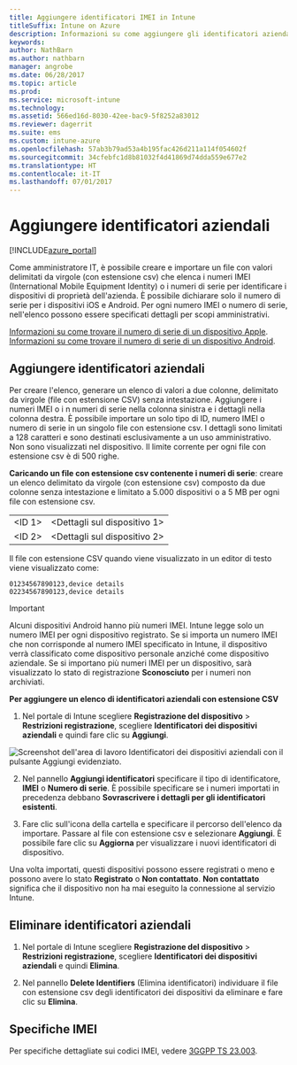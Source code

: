```yaml
---
title: Aggiungere identificatori IMEI in Intune
titleSuffix: Intune on Azure
description: Informazioni su come aggiungere gli identificatori aziendali (numeri IMEI) a Microsoft Intune. "
keywords: 
author: NathBarn
ms.author: nathbarn
manager: angrobe
ms.date: 06/28/2017
ms.topic: article
ms.prod: 
ms.service: microsoft-intune
ms.technology: 
ms.assetid: 566ed16d-8030-42ee-bac9-5f8252a83012
ms.reviewer: dagerrit
ms.suite: ems
ms.custom: intune-azure
ms.openlocfilehash: 57ab3b79ad53a4b195fac426d211a114f054602f
ms.sourcegitcommit: 34cfebfc1d8b81032f4d41869d74dda559e677e2
ms.translationtype: HT
ms.contentlocale: it-IT
ms.lasthandoff: 07/01/2017
---
```

# <a name="add-corporate-identifiers"></a>Aggiungere identificatori aziendali

[!INCLUDE[azure_portal](./includes/azure_portal.md)]

Come amministratore IT, è possibile creare e importare un file con valori delimitati da virgole (con estensione csv) che elenca i numeri IMEI (International Mobile Equipment Identity) o i numeri di serie per identificare i dispositivi di proprietà dell'azienda. È possibile dichiarare solo il numero di serie per i dispositivi iOS e Android. Per ogni numero IMEI o numero di serie, nell'elenco possono essere specificati dettagli per scopi amministrativi.

<!-- When you upload serial numbers for company-owned iOS devices, they must be paired with a corporate enrollment profile. Devices must then be enrolled using either Apple’s device enrollment program (DEP) or Apple Configurator to have them appear as company-owned. -->

[Informazioni su come trovare il numero di serie di un dispositivo Apple](https://support.apple.com/HT204308).
[Informazioni su come trovare il numero di serie di un dispositivo Android](https://support.google.com/store/answer/3333000).

## <a name="add-corporate-identifiers"></a>Aggiungere identificatori aziendali
Per creare l'elenco, generare un elenco di valori a due colonne, delimitato da virgole (file con estensione CSV) senza intestazione. Aggiungere i numeri IMEI o i n numeri di serie nella colonna sinistra e i dettagli nella colonna destra. È possibile importare un solo tipo di ID, numero IMEI o numero di serie in un singolo file con estensione csv. I dettagli sono limitati a 128 caratteri e sono destinati esclusivamente a un uso amministrativo. Non sono visualizzati nel dispositivo. Il limite corrente per ogni file con estensione csv è di 500 righe.

**Caricando un file con estensione csv contenente i numeri di serie**: creare un elenco delimitato da virgole (con estensione csv) composto da due colonne senza intestazione e limitato a 5.000 dispositivi o a 5 MB per ogni file con estensione csv.

|||
|-|-|
|&lt;ID 1&gt;|&lt;Dettagli sul dispositivo 1&gt;|
|&lt;ID 2&gt;|&lt;Dettagli sul dispositivo 2&gt;|

Il file con estensione CSV quando viene visualizzato in un editor di testo viene visualizzato come:

```
01234567890123,device details
02234567890123,device details
```

> [!IMPORTANT]
> Alcuni dispositivi Android hanno più numeri IMEI. Intune legge solo un numero IMEI per ogni dispositivo registrato. Se si importa un numero IMEI che non corrisponde al numero IMEI specificato in Intune, il dispositivo verrà classificato come dispositivo personale anziché come dispositivo aziendale. Se si importano più numeri IMEI per un dispositivo, sarà visualizzato lo stato di registrazione **Sconosciuto** per i numeri non archiviati.

**Per aggiungere un elenco di identificatori aziendali con estensione CSV**

1. Nel portale di Intune scegliere **Registrazione del dispositivo** > **Restrizioni registrazione**, scegliere **Identificatori dei dispositivi aziendali** e quindi fare clic su **Aggiungi**.

 ![Screenshot dell'area di lavoro Identificatori dei dispositivi aziendali con il pulsante Aggiungi evidenziato.](./media/add-corp-id.png)

2. Nel pannello **Aggiungi identificatori** specificare il tipo di identificatore, **IMEI** o **Numero di serie**. È possibile specificare se i numeri importati in precedenza debbano **Sovrascrivere i dettagli per gli identificatori esistenti**.

3. Fare clic sull'icona della cartella e specificare il percorso dell'elenco da importare. Passare al file con estensione csv e selezionare **Aggiungi**. È possibile fare clic su **Aggiorna** per visualizzare i nuovi identificatori di dispositivo.

Una volta importati, questi dispositivi possono essere registrati o meno e possono avere lo stato **Registrato** o **Non contattato**. **Non contattato** significa che il dispositivo non ha mai eseguito la connessione al servizio Intune.

## <a name="delete--corporate-identifiers"></a>Eliminare identificatori aziendali

1. Nel portale di Intune scegliere **Registrazione del dispositivo** > **Restrizioni registrazione**, scegliere **Identificatori dei dispositivi aziendali** e quindi **Elimina**.

3. Nel pannello **Delete Identifiers** (Elimina identificatori) individuare il file con estensione csv degli identificatori dei dispositivi da eliminare e fare clic su **Elimina**.

## <a name="imei-specifications"></a>Specifiche IMEI
Per specifiche dettagliate sui codici IMEI, vedere [3GGPP TS 23.003](https://portal.3gpp.org/desktopmodules/Specifications/SpecificationDetails.aspx?specificationId=729).
